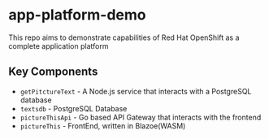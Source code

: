 # app-platform-demo
This repo aims to demonstrate capabilities of Red Hat OpenShift as a complete application platform

## Key Components
- `getPitctureText` - A Node.js service that interacts with a PostgreSQL database
- `textsdb` - PostgreSQL Database
- `pictureThisApi` - Go based API Gateway that interacts with the frontend
- `pictureThis` - FrontEnd, written in Blazoe(WASM)
